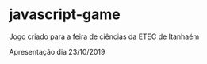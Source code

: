 # javascript-game

Jogo criado para a feira de ciências da ETEC de Itanhaém

Apresentação dia 23/10/2019
